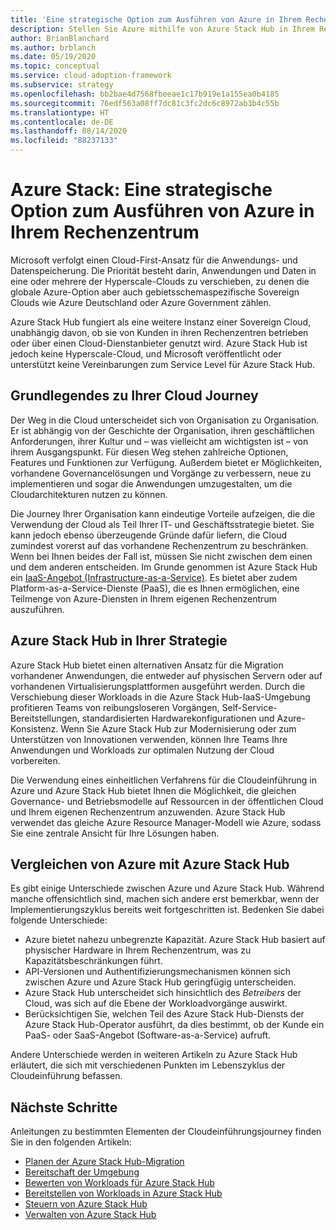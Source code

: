 ```yaml
---
title: 'Eine strategische Option zum Ausführen von Azure in Ihrem Rechenzentrum: Azure Stack'
description: Stellen Sie Azure mithilfe von Azure Stack Hub in Ihrem Rechenzentrum bereit.
author: BrianBlanchard
ms.author: brblanch
ms.date: 05/19/2020
ms.topic: conceptual
ms.service: cloud-adoption-framework
ms.subservice: strategy
ms.openlocfilehash: bb2bae4d7568fbeeae1c17b919e1a155ea0b4185
ms.sourcegitcommit: 76edf563a08ff7dc81c3fc2dc6c8972ab3b4c55b
ms.translationtype: HT
ms.contentlocale: de-DE
ms.lasthandoff: 08/14/2020
ms.locfileid: "88237133"
---
```

# <a name="azure-stack-a-strategic-option-for-running-azure-in-your-datacenter"></a>Azure Stack: Eine strategische Option zum Ausführen von Azure in Ihrem Rechenzentrum

Microsoft verfolgt einen Cloud-First-Ansatz für die Anwendungs- und Datenspeicherung. Die Priorität besteht darin, Anwendungen und Daten in eine oder mehrere der Hyperscale-Clouds zu verschieben, zu denen die globale Azure-Option aber auch gebietsschemaspezifische Sovereign Clouds wie Azure Deutschland oder Azure Government zählen. 

Azure Stack Hub fungiert als eine weitere Instanz einer Sovereign Cloud, unabhängig davon, ob sie von Kunden in ihren Rechenzentren betrieben oder über einen Cloud-Dienstanbieter genutzt wird. Azure Stack Hub ist jedoch keine Hyperscale-Cloud, und Microsoft veröffentlicht oder unterstützt keine Vereinbarungen zum Service Level für Azure Stack Hub.

## <a name="understand-your-cloud-journey"></a>Grundlegendes zu Ihrer Cloud Journey

Der Weg in die Cloud unterscheidet sich von Organisation zu Organisation. Er ist abhängig von der Geschichte der Organisation, ihren geschäftlichen Anforderungen, ihrer Kultur und – was vielleicht am wichtigsten ist – von ihrem Ausgangspunkt. Für diesen Weg stehen zahlreiche Optionen, Features und Funktionen zur Verfügung. Außerdem bietet er Möglichkeiten, vorhandene Governancelösungen und Vorgänge zu verbessern, neue zu implementieren und sogar die Anwendungen umzugestalten, um die Cloudarchitekturen nutzen zu können.

Die Journey Ihrer Organisation kann eindeutige Vorteile aufzeigen, die die Verwendung der Cloud als Teil Ihrer IT- und Geschäftsstrategie bietet. Sie kann jedoch ebenso überzeugende Gründe dafür liefern, die Cloud zumindest vorerst auf das vorhandene Rechenzentrum zu beschränken. Wenn bei Ihnen beides der Fall ist, müssen Sie nicht zwischen dem einen und dem anderen entscheiden. Im Grunde genommen ist Azure Stack Hub ein [IaaS-Angebot (Infrastructure-as-a-Service)](https://azure.microsoft.com/blog/azure-stack-iaas-part-one). Es bietet aber zudem Platform-as-a-Service-Dienste (PaaS), die es Ihnen ermöglichen, eine Teilmenge von Azure-Diensten in Ihrem eigenen Rechenzentrum auszuführen.

## <a name="azure-stack-hub-in-your-strategy"></a>Azure Stack Hub in Ihrer Strategie

Azure Stack Hub bietet einen alternativen Ansatz für die Migration vorhandener Anwendungen, die entweder auf physischen Servern oder auf vorhandenen Virtualisierungsplattformen ausgeführt werden. Durch die Verschiebung dieser Workloads in die Azure Stack Hub-IaaS-Umgebung profitieren Teams von reibungsloseren Vorgängen, Self-Service-Bereitstellungen, standardisierten Hardwarekonfigurationen und Azure-Konsistenz. Wenn Sie Azure Stack Hub zur Modernisierung oder zum Unterstützen von Innovationen verwenden, können Ihre Teams Ihre Anwendungen und Workloads zur optimalen Nutzung der Cloud vorbereiten.

Die Verwendung eines einheitlichen Verfahrens für die Cloudeinführung in Azure und Azure Stack Hub bietet Ihnen die Möglichkeit, die gleichen Governance- und Betriebsmodelle auf Ressourcen in der öffentlichen Cloud und Ihrem eigenen Rechenzentrum anzuwenden. Azure Stack Hub verwendet das gleiche Azure Resource Manager-Modell wie Azure, sodass Sie eine zentrale Ansicht für Ihre Lösungen haben.

## <a name="compare-azure-with-azure-stack-hub"></a>Vergleichen von Azure mit Azure Stack Hub

Es gibt einige Unterschiede zwischen Azure und Azure Stack Hub. Während manche offensichtlich sind, machen sich andere erst bemerkbar, wenn der Implementierungszyklus bereits weit fortgeschritten ist. Bedenken Sie dabei folgende Unterschiede:

- Azure bietet nahezu unbegrenzte Kapazität. Azure Stack Hub basiert auf physischer Hardware in Ihrem Rechenzentrum, was zu Kapazitätsbeschränkungen führt.
- API-Versionen und Authentifizierungsmechanismen können sich zwischen Azure und Azure Stack Hub geringfügig unterscheiden.
- Azure Stack Hub unterscheidet sich hinsichtlich des _Betreibers_ der Cloud, was sich auf die Ebene der Workloadvorgänge auswirkt.
- Berücksichtigen Sie, welchen Teil des Azure Stack Hub-Diensts der Azure Stack Hub-Operator ausführt, da dies bestimmt, ob der Kunde ein PaaS- oder SaaS-Angebot (Software-as-a-Service) aufruft.

Andere Unterschiede werden in weiteren Artikeln zu Azure Stack Hub erläutert, die sich mit verschiedenen Punkten im Lebenszyklus der Cloudeinführung befassen.

## <a name="next-steps"></a>Nächste Schritte

Anleitungen zu bestimmten Elementen der Cloudeinführungsjourney finden Sie in den folgenden Artikeln:

- [Planen der Azure Stack Hub-Migration](./plan.md)
- [Bereitschaft der Umgebung](./ready.md)
- [Bewerten von Workloads für Azure Stack Hub](./migrate-assess.md)
- [Bereitstellen von Workloads in Azure Stack Hub](./migrate-deploy.md)
- [Steuern von Azure Stack Hub](./govern.md)
- [Verwalten von Azure Stack Hub](./manage.md)
